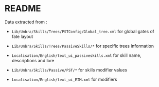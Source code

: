 # README

Data extracted from :

- `Lib/Umbra/Skills/Trees/PSTConfig/Global_tree.xml` for global gates of fate layout
- `Lib/Umbra/Skills/Trees/PassiveSkills/*` for specific trees information
- `Localisation/English/text_ui_passiveskills.xml` for skill name, descriptions and lore

- `Lib/Umbra/Skills/Passive/PST/*` for skills modifier values
- `Localisation/English/text_ui_EIM.xml` for modifiers
